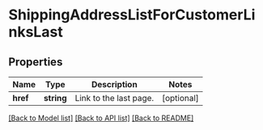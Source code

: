 # ShippingAddressListForCustomerLinksLast

## Properties
Name | Type | Description | Notes
------------ | ------------- | ------------- | -------------
**href** | **string** | Link to the last page. | [optional] 

[[Back to Model list]](../README.md#documentation-for-models) [[Back to API list]](../README.md#documentation-for-api-endpoints) [[Back to README]](../README.md)


